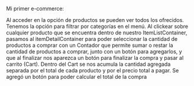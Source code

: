 Mi primer e-commerce:

Al acceder en la opción de productos se pueden ver todos los ofrecidos.
Tenemos la opción para filtrar por categorías en el menú.
Al clickear sobre cualquier producto que se encuentra dentro de nuestro ItemListContainer, pasamos al
itemDetailContainer para poder seleccionar la cantidad de productos a comprar con un Contador que permite
sumar o restar la cantidad de productos a comprar, junto con un botón para agregarlos, y que al finalizar nos aparezca
un botón para finalizar la compra y pasar al carrito (Cart).
Dentro del Cart se nos acumula la cantidad agregada separada por el total de cada producto y por el precio total
a pagar.
Se agregó un botón para poder calcular el total de la compra